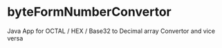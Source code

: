 # byteFormNumberConvertor
Java App for OCTAL / HEX / Base32 to Decimal array Convertor and vice versa
